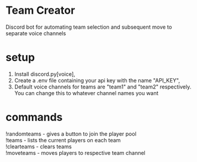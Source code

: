 # Team Creator 
Discord bot for automating team selection and subsequent move to separate voice channels
# setup
1. Install discord.py[voice], <br>
2. Create a .env file containing your api key with the name "API_KEY", <br>
3. Default voice channels for teams are "team1" and "team2" respectively. You can change this to whatever channel names you want
# commands
!randomteams - gives a button to join the player pool <br>
!teams - lists the current players on each team <br>
!clearteams - clears teams <br>
!moveteams - moves players to respective team channel
